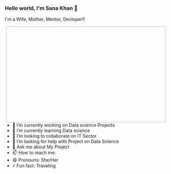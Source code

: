 ### Hello world, I'm Sana Khan  👋
I'm a Wife, Mother, Mentor, Devloper!!


<p><img align="right" tsrc=" " width="500" height="300" /></p>

- 🔭 I’m currently working on Data science Projects
- 🌱 I’m currently learning Data science
- 👯 I’m looking to collaborate on IT Sector
- 🤔 I’m looking for help with Project on Data Science
- 💬 Ask me about My Project
- 📫 How to reach me: 
- 😄 Pronouns: She/Her
- ⚡ Fun fact: Traveling
<!--
**Sana-Khan94/Sana-Khan94** is a ✨ _special_ ✨ repository because its `README.md` (this file) appears on your GitHub profile.

Here are some ideas to get you started:
<code><img height="20" src="
-->
